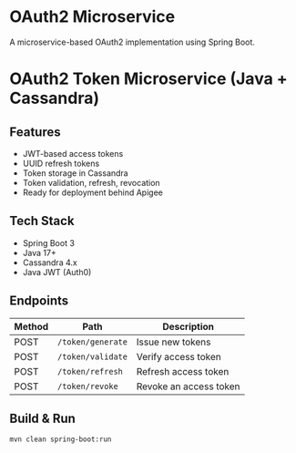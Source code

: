 # OAuth2 Microservice

A microservice-based OAuth2 implementation using Spring Boot.
# OAuth2 Token Microservice (Java + Cassandra)

## Features
- JWT-based access tokens
- UUID refresh tokens
- Token storage in Cassandra
- Token validation, refresh, revocation
- Ready for deployment behind Apigee

## Tech Stack
- Spring Boot 3
- Java 17+
- Cassandra 4.x
- Java JWT (Auth0)

## Endpoints
| Method | Path             | Description              |
|--------|------------------|--------------------------|
| POST   | `/token/generate`| Issue new tokens         |
| POST   | `/token/validate`| Verify access token      |
| POST   | `/token/refresh` | Refresh access token     |
| POST   | `/token/revoke`  | Revoke an access token   |

## Build & Run
```bash
mvn clean spring-boot:run
